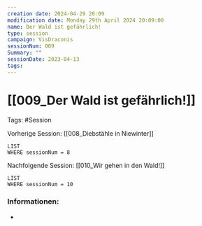 ```yaml
---
creation date: 2024-04-29 20:09 
modification date: Monday 29th April 2024 20:09:00 
name: Der Wald ist gefährlich!
type: session 
campaign: VisDraconis
sessionNum: 009
Summary: ""
sessionDate: 2023-04-13
tags:
--- 
```


# [[009_Der Wald ist gefährlich!]]

Tags: #Session

Vorherige Session: [[008_Diebstähle in Niewinter]]
```dataview
LIST
WHERE sessionNum = 8
```
Nachfolgende Session: [[010_Wir gehen in den Wald!]]
```dataview
LIST
WHERE sessionNum = 10
```

### Informationen:
- 

